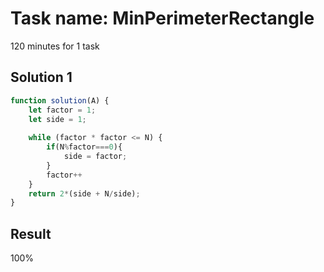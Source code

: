 # Task name: MinPerimeterRectangle

120 minutes for 1 task

## Solution 1

```javascript
function solution(A) {
    let factor = 1;
    let side = 1;
    
    while (factor * factor <= N) {
        if(N%factor===0){
            side = factor;
        }
        factor++
    }
    return 2*(side + N/side);
}
```

## Result 

100%

